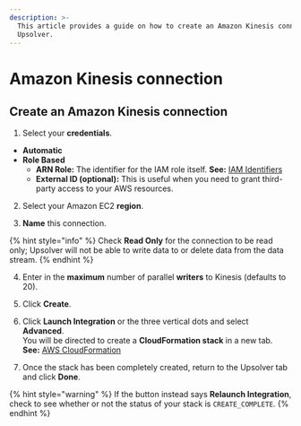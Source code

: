 ```yaml
---
description: >-
  This article provides a guide on how to create an Amazon Kinesis connection in
  Upsolver.
---
```


# Amazon Kinesis connection

## Create an Amazon Kinesis connection

1. Select your **credentials**.

* **Automatic**
* **Role Based**
  * **ARN Role:** The identifier for the IAM role itself.  **See:** [IAM Identifiers](https://docs.aws.amazon.com/IAM/latest/UserGuide/reference_identifiers.html)
  * **External ID \(optional\):** This is useful when you need to grant third-party access to your AWS resources.

2. Select your Amazon EC2 **region**.

3. **Name** this connection.

{% hint style="info" %}
Check **Read Only** for the connection to be read only; Upsolver will not be able to write data to or delete data from the data stream.
{% endhint %}

4. Enter in the **maximum** number of parallel **writers** to Kinesis \(defaults to 20\).

5. Click **Create**.

6. Click **Launch Integration** or the three vertical dots and select **Advanced**.  
You will be directed to create a **CloudFormation stack** in a new tab.  
**See:** [AWS CloudFormation](https://docs.aws.amazon.com/AWSCloudFormation/latest/UserGuide/Welcome.html)

7. Once the stack has been completely created, return to the Upsolver tab and click **Done**. 

{% hint style="warning" %}
If the button instead says **Relaunch Integration**, check to see whether or not the status of your stack is `CREATE_COMPLETE`.
{% endhint %}

